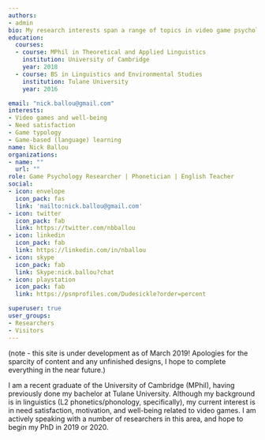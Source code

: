 ```yaml
---
authors:
- admin
bio: My research interests span a range of topics in video game psychology, with particular regard to game design's influence on need satisfaction and how that may interface with mental health and developmental outcomes more broadly. 
education:
  courses:
  - course: MPhil in Theoretical and Applied Linguistics
    institution: University of Cambridge
    year: 2018
  - course: BS in Linguistics and Environmental Studies
    institution: Tulane University
    year: 2016

email: "nick.ballou@gmail.com"
interests:
- Video games and well-being
- Need satisfaction
- Game typology
- Game-based (language) learning
name: Nick Ballou
organizations:
- name: ""
  url: ""
role: Game Psychology Researcher | Phonetician | English Teacher 
social:
- icon: envelope
  icon_pack: fas
  link: 'mailto:nick.ballou@gmail.com'
- icon: twitter
  icon_pack: fab
  link: https://twitter.com/nbballou
- icon: linkedin
  icon_pack: fab
  link: https://linkedin.com/in/nballou
- icon: skype
  icon_pack: fab
  link: Skype:nick.ballou?chat
- icon: playstation
  icon_pack: fab
  link: https://psnprofiles.com/Dudesickle?order=percent

superuser: true
user_groups:
- Researchers
- Visitors
---
```

(note - this site is under development as of March 2019! Apologies for the sparcity of content and any unfinished designs, I hope to complete everything in the near future.)

I am a recent graduate of the University of Cambridge (MPhil), having previously done my bachelor at Tulane University. Although my background is in linguistics (L2 phonetics/phonology, specifically), my current interest is in need satisfaction, motivation, and well-being related to video games. I am actively speaking with a number of researchers in this area, and hope to begin my PhD in 2019 or 2020. 

